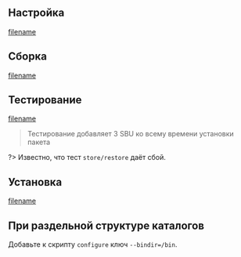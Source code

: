<pkg :name="'tar'" instsize showsbu2></pkg>

## Настройка

[filename](../packages/core/tar/configure ':include')

## Сборка

[filename](../packages/core/tar/build ':include')

## Тестирование

[filename](../packages/core/tar/test ':include')

> Тестирование добавляет 3 SBU ко всему времени установки пакета

?> Известно, что тест `store/restore` даёт сбой.

## Установка

[filename](../packages/core/tar/install ':include')

## При раздельной структуре каталогов

Добавьте к скрипту `configure` ключ `--bindir=/bin`.

<script>
	new Vue({ el: '#main' })
</script>
